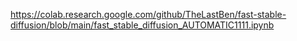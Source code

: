 https://colab.research.google.com/github/TheLastBen/fast-stable-diffusion/blob/main/fast_stable_diffusion_AUTOMATIC1111.ipynb